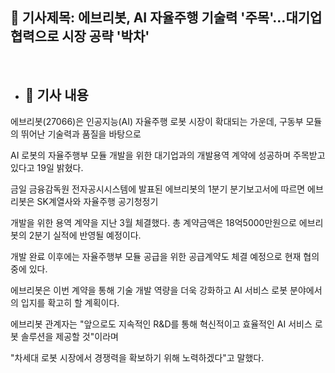## 📰 기사제목: 에브리봇, AI 자율주행 기술력 '주목'…대기업 협력으로 시장 공략 '박차'
<br>

- ## 📄 기사 내용
 에브리봇(27066)은 인공지능(AI) 자율주행 로봇 시장이 확대되는 가운데, 구동부 모듈의 뛰어난 기술력과 품질을 바탕으로 

 AI 로봇의 자율주행부 모듈 개발을 위한 대기업과의 개발용역 계약에 성공하며 주목받고 있다고 19일 밝혔다.

금일 금융감독원 전자공시시스템에 발표된 에브리봇의 1분기 분기보고서에 따르면 에브리봇은 SK계열사와 자율주행 공기청정기 

개발을 위한 용역 계약을 지난 3월 체결했다. 총 계약금액은 18억5000만원으로 에브리봇의 2분기 실적에 반영될 예정이다. 

개발 완료 이후에는 자율주행부 모듈 공급을 위한 공급계약도 체결 예정으로 현재 협의 중에 있다.

에브리봇은 이번 계약을 통해 기술 개발 역량을 더욱 강화하고 AI 서비스 로봇 분야에서의 입지를 확고히 할 계획이다. 

에브리봇 관계자는 "앞으로도 지속적인 R&D를 통해 혁신적이고 효율적인 AI 서비스 로봇 솔루션을 제공할 것"이라며 

"차세대 로봇 시장에서 경쟁력을 확보하기 위해 노력하겠다"고 말했다.
